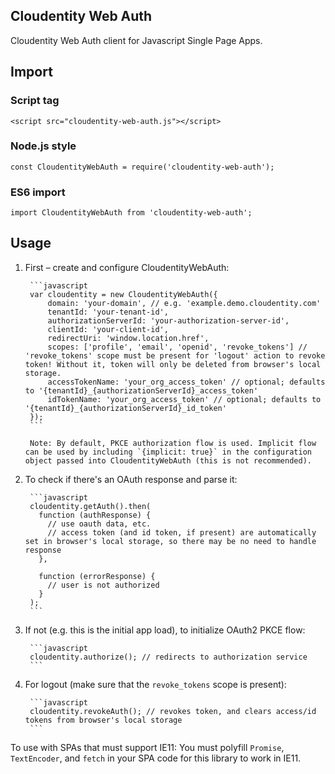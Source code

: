 ## Cloudentity Web Auth

Cloudentity Web Auth client for Javascript Single Page Apps.

## Import

### Script tag

    <script src="cloudentity-web-auth.js"></script>

### Node.js style

    const CloudentityWebAuth = require('cloudentity-web-auth');

### ES6 import

    import CloudentityWebAuth from 'cloudentity-web-auth';


## Usage

1. First – create and configure CloudentityWebAuth:

        ```javascript
        var cloudentity = new CloudentityWebAuth({
            domain: 'your-domain', // e.g. 'example.demo.cloudentity.com'
            tenantId: 'your-tenant-id',
            authorizationServerId: 'your-authorization-server-id',
            clientId: 'your-client-id',
            redirectUri: 'window.location.href',
            scopes: ['profile', 'email', 'openid', 'revoke_tokens'] // 'revoke_tokens' scope must be present for 'logout' action to revoke token! Without it, token will only be deleted from browser's local storage.
            accessTokenName: 'your_org_access_token' // optional; defaults to '{tenantId}_{authorizationServerId}_access_token'
            idTokenName: 'your_org_access_token' // optional; defaults to '{tenantId}_{authorizationServerId}_id_token'
        });
        ```

        Note: By default, PKCE authorization flow is used. Implicit flow can be used by including `{implicit: true}` in the configuration object passed into CloudentityWebAuth (this is not recommended).

2. To check if there's an OAuth response and parse it:

        ```javascript
        cloudentity.getAuth().then(
          function (authResponse) {
            // use oauth data, etc.
            // access token (and id token, if present) are automatically set in browser's local storage, so there may be no need to handle response
          },

          function (errorResponse) {
            // user is not authorized
          }
        );
        ```

3. If not (e.g. this is the initial app load), to initialize OAuth2 PKCE flow:

        ```javascript
        cloudentity.authorize(); // redirects to authorization service
        ```

4. For logout (make sure that the `revoke_tokens` scope is present):

        ```javascript
        cloudentity.revokeAuth(); // revokes token, and clears access/id tokens from browser's local storage
        ```

To use with SPAs that must support IE11:
You must polyfill `Promise`, `TextEncoder`, and `fetch` in your SPA code for this library to work in IE11.
